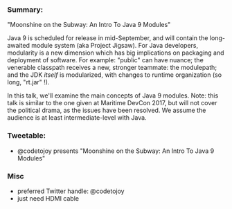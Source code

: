 
### Summary:

"Moonshine on the Subway: An Intro To Java 9 Modules"

Java 9 is scheduled for release in mid-September, and will contain the long-awaited module system (aka Project Jigsaw). For Java developers, modularity is a new dimension which has big implications on packaging and deployment of software. For example: "public" can have nuance; the venerable classpath receives a new, stronger teammate: the modulepath; and the JDK *itself* is modularized, with changes to runtime organization (so long, "rt.jar" !).

In this talk, we'll examine the main concepts of Java 9 modules. Note: this talk is similar to the one given at Maritime DevCon 2017, but will not cover the political drama, as the issues have been resolved. We assume the audience is at least intermediate-level with Java.

### Tweetable:

* @codetojoy presents "Moonshine on the Subway: An Intro To Java 9 Modules"

### Misc

* preferred Twitter handle: @codetojoy
* just need HDMI cable
